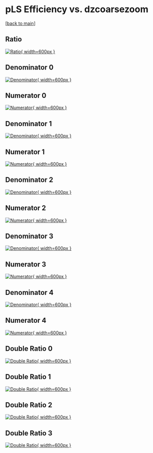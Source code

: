 # pLS Efficiency vs. dzcoarsezoom

[[back to main](./)]



## Ratio

[![Ratio](../mtv/var/pLS_xtr_321_1_eff_dzcoarsezoom.png){ width=600px }](../mtv/var/pLS_xtr_321_1_eff_dzcoarsezoom.pdf)

## Denominator 0

[![Denominator](../mtv/den/pLS_xtr_321_1_eff_dzcoarsezoom_den0.png){ width=600px }](../mtv/den/pLS_xtr_321_1_eff_dzcoarsezoom_den0.pdf)

## Numerator 0

[![Numerator](../mtv/num/pLS_xtr_321_1_eff_dzcoarsezoom_num0.png){ width=600px }](../mtv/num/pLS_xtr_321_1_eff_dzcoarsezoom_num0.pdf)

## Denominator 1

[![Denominator](../mtv/den/pLS_xtr_321_1_eff_dzcoarsezoom_den1.png){ width=600px }](../mtv/den/pLS_xtr_321_1_eff_dzcoarsezoom_den1.pdf)

## Numerator 1

[![Numerator](../mtv/num/pLS_xtr_321_1_eff_dzcoarsezoom_num1.png){ width=600px }](../mtv/num/pLS_xtr_321_1_eff_dzcoarsezoom_num1.pdf)

## Denominator 2

[![Denominator](../mtv/den/pLS_xtr_321_1_eff_dzcoarsezoom_den2.png){ width=600px }](../mtv/den/pLS_xtr_321_1_eff_dzcoarsezoom_den2.pdf)

## Numerator 2

[![Numerator](../mtv/num/pLS_xtr_321_1_eff_dzcoarsezoom_num2.png){ width=600px }](../mtv/num/pLS_xtr_321_1_eff_dzcoarsezoom_num2.pdf)

## Denominator 3

[![Denominator](../mtv/den/pLS_xtr_321_1_eff_dzcoarsezoom_den3.png){ width=600px }](../mtv/den/pLS_xtr_321_1_eff_dzcoarsezoom_den3.pdf)

## Numerator 3

[![Numerator](../mtv/num/pLS_xtr_321_1_eff_dzcoarsezoom_num3.png){ width=600px }](../mtv/num/pLS_xtr_321_1_eff_dzcoarsezoom_num3.pdf)

## Denominator 4

[![Denominator](../mtv/den/pLS_xtr_321_1_eff_dzcoarsezoom_den4.png){ width=600px }](../mtv/den/pLS_xtr_321_1_eff_dzcoarsezoom_den4.pdf)

## Numerator 4

[![Numerator](../mtv/num/pLS_xtr_321_1_eff_dzcoarsezoom_num4.png){ width=600px }](../mtv/num/pLS_xtr_321_1_eff_dzcoarsezoom_num4.pdf)

## Double Ratio 0

[![Double Ratio](../mtv/ratio/pLS_xtr_321_1_eff_dzcoarsezoom_ratio0.png){ width=600px }](../mtv/ratio/pLS_xtr_321_1_eff_dzcoarsezoom_ratio0.pdf)

## Double Ratio 1

[![Double Ratio](../mtv/ratio/pLS_xtr_321_1_eff_dzcoarsezoom_ratio1.png){ width=600px }](../mtv/ratio/pLS_xtr_321_1_eff_dzcoarsezoom_ratio1.pdf)

## Double Ratio 2

[![Double Ratio](../mtv/ratio/pLS_xtr_321_1_eff_dzcoarsezoom_ratio2.png){ width=600px }](../mtv/ratio/pLS_xtr_321_1_eff_dzcoarsezoom_ratio2.pdf)

## Double Ratio 3

[![Double Ratio](../mtv/ratio/pLS_xtr_321_1_eff_dzcoarsezoom_ratio3.png){ width=600px }](../mtv/ratio/pLS_xtr_321_1_eff_dzcoarsezoom_ratio3.pdf)


